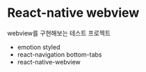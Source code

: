 # React-native webview

webview를 구현해보는 테스트 프로젝트

- emotion styled
- react-navigation bottom-tabs
- react-native-webview
